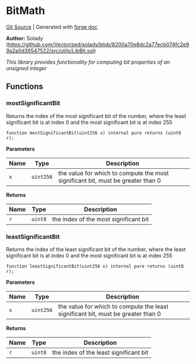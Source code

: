 # BitMath
[Git Source](https://github.com/Uniswap/docs/blob/1141642f8ba4665a50660886a8a8401526677045/src/libraries/BitMath.sol)
| Generated with [forge doc](https://book.getfoundry.sh/reference/forge/forge-doc)

**Author:**
Solady (https://github.com/Vectorized/solady/blob/8200a70e8dc2a77ecb074fc2e99a2a0d36547522/src/utils/LibBit.sol)

*This library provides functionality for computing bit properties of an unsigned integer*


## Functions
### mostSignificantBit

Returns the index of the most significant bit of the number,
where the least significant bit is at index 0 and the most significant bit is at index 255


```solidity
function mostSignificantBit(uint256 x) internal pure returns (uint8 r);
```
**Parameters**

|Name|Type|Description|
|----|----|-----------|
|`x`|`uint256`|the value for which to compute the most significant bit, must be greater than 0|

**Returns**

|Name|Type|Description|
|----|----|-----------|
|`r`|`uint8`|the index of the most significant bit|


### leastSignificantBit

Returns the index of the least significant bit of the number,
where the least significant bit is at index 0 and the most significant bit is at index 255


```solidity
function leastSignificantBit(uint256 x) internal pure returns (uint8 r);
```
**Parameters**

|Name|Type|Description|
|----|----|-----------|
|`x`|`uint256`|the value for which to compute the least significant bit, must be greater than 0|

**Returns**

|Name|Type|Description|
|----|----|-----------|
|`r`|`uint8`|the index of the least significant bit|


